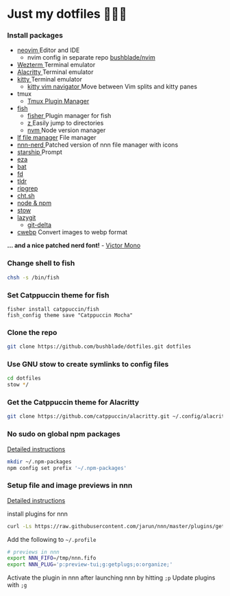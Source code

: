 # Just my dotfiles 👨🏻‍💻

### Install packages

- [ neovim ](https://neovim.io/) Editor and IDE
  - nvim config in separate repo [bushblade/nvim](https://github.com/bushblade/nvim)
- [ Wezterm ](https://wezfurlong.org/wezterm/) Terminal emulator
- [ Alacritty ](https://alacritty.org/) Terminal emulator
- [ kitty ](https://sw.kovidgoyal.net/kitty/) Terminal emulator
  - [ kitty vim navigator ](https://github.com/knubie/vim-kitty-navigator) Move
    between Vim splits and kitty panes
- tmux
  - [ Tmux Plugin Manager ](https://github.com/tmux-plugins/tpm)
- [ fish ](https://fishshell.com/)
  - [ fisher ](https://github.com/jorgebucaran/fisher) Plugin manager for fish
  - [ z ](https://github.com/jethrokuan/z) Easily jump to directories
  - [ nvm ](https://github.com/jorgebucaran/nvm.fish) Node version manager
- [lf file manager](https://github.com/gokcehan/lf) File manager
- [ nnn-nerd ](https://github.com/jarun/nnn) Patched version of nnn file manager
  with icons
- [ starship ](https://starship.rs/) Prompt
- [ eza ](https://github.com/eza-community/eza)
- [ bat ](https://github.com/sharkdp/bat)
- [ fd ](https://github.com/sharkdp/fd)
- [ tldr ](https://tldr.sh/)
- [ ripgrep ](https://github.com/BurntSushi/ripgrep)
- [ cht.sh ](http://cht.sh/)
- [ node & npm ](https://nodejs.org/en/)
- [ stow ](https://www.gnu.org/software/stow/)
- [lazygit](https://github.com/jesseduffield/lazygit)
  - [git-delta](https://github.com/dandavison/delta)
- [cwebp](https://developers.google.com/speed/webp/docs/cwebp) Convert images to
  webp format

**... and a nice patched nerd font!** - [Victor Mono](https://github.com/ryanoasis/nerd-fonts/blob/master/patched-fonts/VictorMono/Light/complete/Victor%20Mono%20Light%20Nerd%20Font%20Complete.ttf)

### Change shell to fish

```bash
chsh -s /bin/fish
```

### Set Catppuccin theme for fish

```
fisher install catppuccin/fish
fish_config theme save "Catppuccin Mocha"
```

### Clone the repo

```bash
git clone https://github.com/bushblade/dotfiles.git dotfiles
```

### Use GNU stow to create symlinks to config files

```bash
cd dotfiles
stow */
```

### Get the Catppuccin theme for Alacritty

```bash
git clone https://github.com/catppuccin/alacritty.git ~/.config/alacritty/catppuccin
```

### No sudo on global npm packages

[ Detailed instructions ](https://github.com/sindresorhus/guides/blob/main/npm-global-without-sudo.md)

```bash
mkdir ~/.npm-packages
npm config set prefix '~/.npm-packages'
```

### Setup file and image previews in nnn

[Detailed instructions](https://github.com/jarun/nnn/tree/master/plugins)

install plugins for nnn

```bash
curl -Ls https://raw.githubusercontent.com/jarun/nnn/master/plugins/getplugs | sh
```

Add the following to `~/.profile`

```bash
# previews in nnn
export NNN_FIFO=/tmp/nnn.fifo
export NNN_PLUG='p:preview-tui;g:getplugs;o:organize;'
```

Activate the plugin in nnn after launching nnn by hitting `;p`
Update plugins with `;g`
